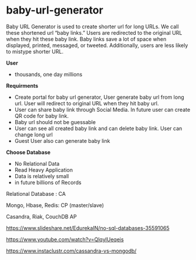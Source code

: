 # baby-url-generator
Baby URL Generator is used to create shorter url for long URLs. We call these shortened url “baby links.” Users are redirected to the original URL when they hit these baby link. Baby links save a lot of space when displayed, printed, messaged, or tweeted. Additionally, users are less likely to mistype shorter URL.

**User**
  - thousands, one day millions
 
**Requirments**
  - Create portal for baby url generator, User generate baby url from long url. User will redirect to original URL when they hit baby url.
  - User can share baby link through Social Media. In future user can create QR code for baby link. 
  - Baby url should not be guessable
  - User can see all created baby link and can delete baby link. User can change long url
  - Guest User also can generate baby link   

**Choose Database**
  - No Relational Data
  - Read Heavy Application
  - Data is relatively small 
  - in future billions of Records
  
   Relational Database : CA
   
   Mongo, Hbase, Redis: CP (master/slave)
   
   Casandra, Riak, CouchDB AP
   
   https://www.slideshare.net/EdurekaIN/no-sql-databases-35591065
   
   https://www.youtube.com/watch?v=QlqylUeqeis
   
   https://www.instaclustr.com/cassandra-vs-mongodb/

